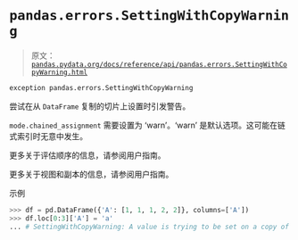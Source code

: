 # `pandas.errors.SettingWithCopyWarning`

> 原文：[`pandas.pydata.org/docs/reference/api/pandas.errors.SettingWithCopyWarning.html`](https://pandas.pydata.org/docs/reference/api/pandas.errors.SettingWithCopyWarning.html)

```py
exception pandas.errors.SettingWithCopyWarning
```

尝试在从 `DataFrame` 复制的切片上设置时引发警告。

`mode.chained_assignment` 需要设置为 ‘warn’。‘warn’ 是默认选项。这可能在链式索引时无意中发生。

更多关于评估顺序的信息，请参阅用户指南。

更多关于视图和副本的信息，请参阅用户指南。

示例

```py
>>> df = pd.DataFrame({'A': [1, 1, 1, 2, 2]}, columns=['A'])
>>> df.loc[0:3]['A'] = 'a' 
... # SettingWithCopyWarning: A value is trying to be set on a copy of a... 
```
